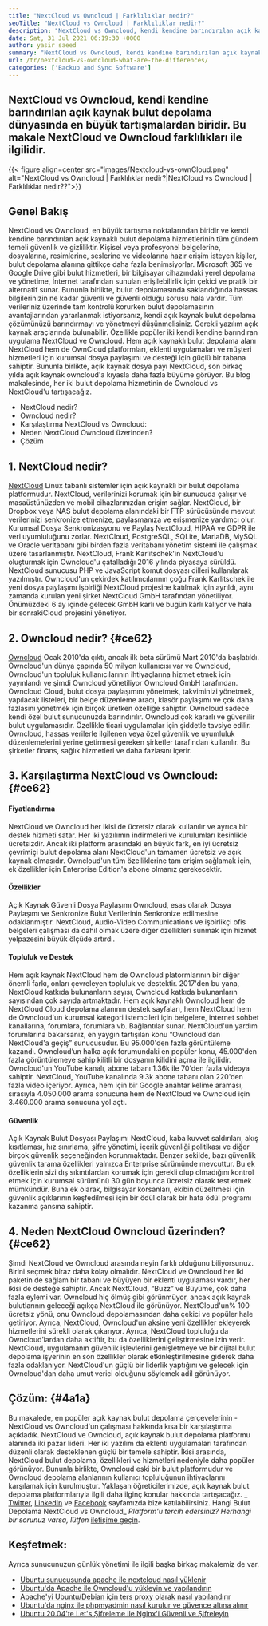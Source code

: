 ```yaml
---
title: "NextCloud vs Owncloud | Farklılıklar nedir?" 
seoTitle: "NextCloud vs Owncloud | Farklılıklar nedir?" 
description: "NextCloud vs Owncloud, kendi kendine barındırılan açık kaynak bulut depolama dünyasında en büyük tartışmalardan biridir. Bu makale NextCloud ve Owncloud hakkında." 
date: Sat, 31 Jul 2021 06:19:30 +0000
author: yasir saeed
summary: "NextCloud vs Owncloud, kendi kendine barındırılan açık kaynak bulut depolama dünyasında en büyük tartışmalardan biridir. Bu makale NextCloud ve Owncloud farklılıkları ile ilgilidir." 
url: /tr/nextcloud-vs-owncloud-what-are-the-differences/
categories: ['Backup and Sync Software']
---
```


## NextCloud vs Owncloud, kendi kendine barındırılan açık kaynak bulut depolama dünyasında en büyük tartışmalardan biridir. Bu makale NextCloud ve Owncloud farklılıkları ile ilgilidir.

{{< figure align=center src="images/Nextcloud-vs-ownCloud.png" alt="NextCloud vs Owncloud | Farklılıklar nedir?|NextCloud vs Owncloud | Farklılıklar nedir??">}}


##  **Genel Bakış**  
NextCloud vs Owncloud, en büyük tartışma noktalarından biridir ve kendi kendine barındırılan açık kaynaklı bulut depolama hizmetlerinin tüm gündem temeli güvenlik ve gizliliktir. Kişisel veya profesyonel belgelerine, dosyalarına, resimlerine, seslerine ve videolarına hazır erişim isteyen kişiler, bulut depolama alanına gittikçe daha fazla benimsiyorlar. Microsoft 365 ve Google Drive gibi bulut hizmetleri, bir bilgisayar cihazındaki yerel depolama ve yönetime, İnternet tarafından sunulan erişilebilirlik için çekici ve pratik bir alternatif sunar. Bununla birlikte, bulut depolamasında saklandığında hassas bilgilerinizin ne kadar güvenli ve güvenli olduğu sorusu hala vardır.
Tüm verileriniz üzerinde tam kontrolü korurken bulut depolamasının avantajlarından yararlanmak istiyorsanız, kendi açık kaynak bulut depolama çözümünüzü barındırmayı ve yönetmeyi düşünmelisiniz. Gerekli yazılım açık kaynak araçlarında bulunabilir. Özellikle popüler iki kendi kendine barındıran uygulama NextCloud ve Owncloud. Hem açık kaynaklı bulut depolama alanı NextCloud hem de OwnCloud platformları, eklenti uygulamaları ve müşteri hizmetleri için kurumsal dosya paylaşımı ve desteği için güçlü bir tabana sahiptir. Bununla birlikte, açık kaynak dosya payı NextCloud, son birkaç yılda açık kaynak owncloud'a kıyasla daha fazla büyüme görüyor. Bu blog makalesinde, her iki bulut depolama hizmetinin de Owncloud vs NextCloud'u tartışacağız.
  * NextCloud nedir?
  * Owncloud nedir?
  * Karşılaştırma NextCloud vs Owncloud:
  * Neden NextCloud Owncloud üzerinden?
  * Çözüm

## 1. NextCloud nedir?
[NextCloud][1] Linux tabanlı sistemler için açık kaynaklı bir bulut depolama platformudur. NextCloud, verilerinizi korumak için bir sunucuda çalışır ve masaüstünüzden ve mobil cihazlarınızdan erişim sağlar. NextCloud, bir Dropbox veya NAS bulut depolama alanındaki bir FTP sürücüsünde mevcut verilerinizi senkronize etmenize, paylaşmanıza ve erişmenize yardımcı olur. Kurumsal Dosya Senkronizasyonu ve Paylaş NextCloud, HIPAA ve GDPR ile veri uyumluluğunu zorlar. NextCloud, PostgreSQL, SQLite, MariaDB, MySQL ve Oracle veritabanı gibi birden fazla veritabanı yönetim sistemi ile çalışmak üzere tasarlanmıştır.
NextCloud, Frank Karlitschek'in NextCloud'u oluşturmak için Owncloud'u çatalladığı 2016 yılında piyasaya sürüldü. NextCloud sunucusu PHP ve JavaScript komut dosyası dilleri kullanılarak yazılmıştır. Owncloud'un çekirdek katılımcılarının çoğu Frank Karlitschek ile yeni dosya paylaşımı işbirliği NextCloud projesine katılmak için ayrıldı, aynı zamanda kurulan yeni şirket NextCloud GmbH tarafından yönetiliyor. Önümüzdeki 6 ay içinde gelecek GmbH karlı ve bugün kârlı kalıyor ve hala bir sonrakiCloud projesini yönetiyor.

## 2. Owncloud nedir? {#ce62}

[Owncloud][2] Ocak 2010'da çıktı, ancak ilk beta sürümü Mart 2010'da başlatıldı. Owncloud'un dünya çapında 50 milyon kullanıcısı var ve Owncloud, Owncloud'un topluluk kullanıcılarının ihtiyaçlarına hizmet etmek için yayınlandı ve şimdi Owncloud yönetiliyor Owncloud GmbH tarafından. Owncloud Cloud, bulut dosya paylaşımını yönetmek, takviminizi yönetmek, yapılacak listeleri, bir belge düzenleme aracı, klasör paylaşımı ve çok daha fazlasını yönetmek için birçok üretken özelliğe sahiptir. Owncloud sadece kendi özel bulut sunucunuzda barındırılır.
Owncloud çok kararlı ve güvenilir bulut uygulamasıdır. Özellikle ticari uygulamalar için şiddetle tavsiye edilir. Owncloud, hassas verilerle ilgilenen veya özel güvenlik ve uyumluluk düzenlemelerini yerine getirmesi gereken şirketler tarafından kullanılır. Bu şirketler finans, sağlık hizmetleri ve daha fazlasını içerir.

## 3. Karşılaştırma NextCloud vs Owncloud: {#ce62}


####  **Fiyatlandırma**  
NextCloud ve Owncloud her ikisi de ücretsiz olarak kullanılır ve ayrıca bir destek hizmeti satar. Her iki yazılımın indirmeleri ve kurulumları kesinlikle ücretsizdir. Ancak iki platform arasındaki en büyük fark, en iyi ücretsiz çevrimiçi bulut depolama alanı NextCloud'un tamamen ücretsiz ve açık kaynak olmasıdır. Owncloud'un tüm özelliklerine tam erişim sağlamak için, ek özellikler için Enterprise Edition'a abone olmanız gerekecektir.

####  **Özellikler**  
Açık Kaynak Güvenli Dosya Paylaşımı Owncloud, esas olarak Dosya Paylaşımı ve Senkronize Bulut Verilerinin Senkronize edilmesine odaklanmıştır. NextCloud, Audio-Video Communications ve işbirlikçi ofis belgeleri çalışması da dahil olmak üzere diğer özellikleri sunmak için hizmet yelpazesini büyük ölçüde artırdı.

####  **Topluluk**  ve Destek
Hem açık kaynak NextCloud hem de Owncloud platormlarının bir diğer önemli farkı, onları çevreleyen topluluk ve destektir. 2017'den bu yana, NextCloud katkıda bulunanların sayısı, Owncloud katkıda bulunanların sayısından çok sayıda artmaktadır. Hem açık kaynaklı Owncloud hem de NextCloud Cloud depolama alanının destek sayfaları, hem NextCloud hem de Owncloud'un kurumsal kategori istemcileri için belgelere, internet sohbet kanallarına, forumlara, forumlara vb. Bağlantılar sunar.
NextCloud'un yardım forumlarına bakarsanız, en yaygın tartışılan konu “Owncloud'dan NextCloud'a geçiş” sunucusudur. Bu 95.000'den fazla görüntüleme kazandı. Owncloud’un halka açık forumundaki en popüler konu, 45.000'den fazla görüntülemeye sahip kilitli bir dosyanın kilidini açma ile ilgilidir. Owncloud'un YouTube kanalı, abone tabanı 1.36k ile 70'den fazla videoya sahiptir. NextCloud, YouTube kanalında 9.3k abone tabanı olan 220'den fazla video içeriyor. Ayrıca, hem için bir Google anahtar kelime araması, sırasıyla 4.050.000 arama sonucuna hem de NextCloud ve Owncloud için 3.460.000 arama sonucuna yol açtı.

####  **Güvenlik**  
Açık Kaynak Bulut Dosyası Paylaşımı NextCloud, kaba kuvvet saldırıları, akış kısıtlaması, hız sınırlama, şifre yönetimi, içerik güvenliği politikası ve diğer birçok güvenlik seçeneğinden korunmaktadır. Benzer şekilde, bazı güvenlik güvenlik tarama özellikleri yalnızca Enterprise sürümünde mevcuttur. Bu ek özelliklerin sizi dış sıkıntılardan korumak için gerekli olup olmadığını kontrol etmek için kurumsal sürümünü 30 gün boyunca ücretsiz olarak test etmek mümkündür.
Buna ek olarak, bilgisayar korsanları, ekibin düzeltmesi için güvenlik açıklarının keşfedilmesi için bir ödül olarak bir hata ödül programı kazanma şansına sahiptir.

## 4. Neden NextCloud Owncloud üzerinden? {#ce62}

Şimdi NextCloud ve Owncloud arasında neyin farklı olduğunu biliyorsunuz. Birini seçmek biraz daha kolay olmalıdır. NextCloud ve Owncloud her iki paketin de sağlam bir tabanı ve büyüyen bir eklenti uygulaması vardır, her ikisi de desteğe sahiptir. Ancak NextCloud, “Buzz” ve Büyüme, çok daha fazla eylemi var. Owncloud hiç ölmüş gibi görünmüyor, ancak açık kaynak bulutlarının geleceği açıkça NextCloud ile görünüyor.
NextCloud'un% 100 ücretsiz yönü, onu Owncloud depolamasından daha çekici ve popüler hale getiriyor. Ayrıca, NextCloud, Owncloud'un aksine yeni özellikler ekleyerek hizmetlerini sürekli olarak çıkarıyor. Ayrıca, NextCloud topluluğu da Owncloud’lardan daha aktiftir, bu da özelliklerini geliştirmesine izin verir. NextCloud, uygulamanın güvenlik işlevlerini genişletmeye ve bir dijital bulut depolama işyerinin en son özellikler olarak etkinleştirilmesine giderek daha fazla odaklanıyor. NextCloud'un güçlü bir liderlik yaptığını ve gelecek için Owncloud'dan daha umut verici olduğunu söylemek adil görünüyor.

## Çözüm: {#4a1a}

Bu makalede, en popüler açık kaynak bulut depolama çerçevelerinin - NextCloud vs Owncloud'un çalışması hakkında kısa bir karşılaştırma açıkladık. NextCloud ve Owncloud, açık kaynak bulut depolama platformu alanında iki pazar lideri. Her iki yazılım da eklenti uygulamaları tarafından düzenli olarak desteklenen güçlü bir temele sahiptir. İkisi arasında, NextCloud bulut depolama, özellikleri ve hizmetleri nedeniyle daha popüler görünüyor. Bununla birlikte, Owncloud eski bir bulut platformudur ve Owncloud depolama alanlarının kullanıcı topluluğunun ihtiyaçlarını karşılamak için kurulmuştur. Yaklaşan öğreticilerimizde, açık kaynak bulut depolama platformlarıyla ilgili daha ilginç konular hakkında tartışacağız.
_ [Twitter][3], [LinkedIn][4] ve [Facebook][5] sayfamızda bize katılabilirsiniz. Hangi Bulut Depolama NextCloud vs Owncloud_ _Platform'u tercih edersiniz? Herhangi bir sorunuz varsa, lütfen_ [iletişime geçin][6].

## Keşfetmek:
Ayrıca sunucunuzun günlük yönetimi ile ilgili başka birkaç makalemiz de var.
  * [Ubuntu sunucusunda apache ile nextcloud nasıl yüklenir][7]
  * [Ubuntu'da Apache ile Owncloud'u yükleyin ve yapılandırın][8]
  * [Apache'yi Ubuntu/Debian için ters proxy olarak nasıl yapılandırır][9]
  * [Ubuntu'da nginx ile phpmyadmin nasıl kurulur ve güvence altına alınır][10]
  * [Ubuntu 20.04'te Let's Şifreleme ile Nginx'i Güvenli ve Şifreleyin][11]



 [1]: https://products.containerize.com/backup-and-sync/nextcloud/
 [2]: https://products.containerize.com/backup-and-sync/owncloud/
 [3]: https://twitter.com/containerize_co
 [4]: https://www.linkedin.com/company/containerize/
 [5]: http://facebook.com/containerize
 [6]: mailto:yasir.saeed@aspose.com
 [7]: https://blog.containerize.com/backup-and-sync-software/how-to-install-nextcloud-with-apache-on-ubuntu-server/
 [8]: https://blog.containerize.com/backup-and-sync-software/how-to-install-and-configure-owncloud-with-apache-on-ubuntu/
 [9]: https://blog.containerize.com/web-server-solution-stack/how-to-configure-apache-as-a-reverse-proxy-for-ubuntudebian/
 [10]: https://blog.containerize.com/web-server-solution-stack/how-to-install-and-secure-phpmyadmin-with-nginx-on-ubuntu/
 [11]: https://blog.containerize.com/web-server-solution-stack/how-to-secure-nginx-with-letsencrypt-on-ubuntu-20-04/
